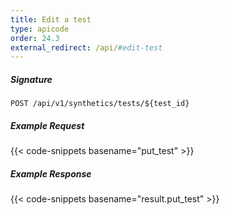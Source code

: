 ```yaml
---
title: Edit a test
type: apicode
order: 24.3
external_redirect: /api/#edit-test
---
```


##### Signature
`POST /api/v1/synthetics/tests/${test_id}`

##### Example Request

{{< code-snippets basename="put_test" >}}

##### Example Response

{{< code-snippets basename="result.put_test" >}}
